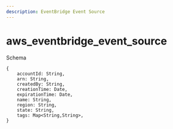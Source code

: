 ```yaml
---
description: EventBridge Event Source
---
```


# aws_eventbridge_event_source

Schema
```
{
	accountId: String,
	arn: String,
	createdBy: String,
	creationTime: Date,
	expirationTime: Date,
	name: String,
	region: String,
	state: String,
	tags: Map<String,String>,
}
```
